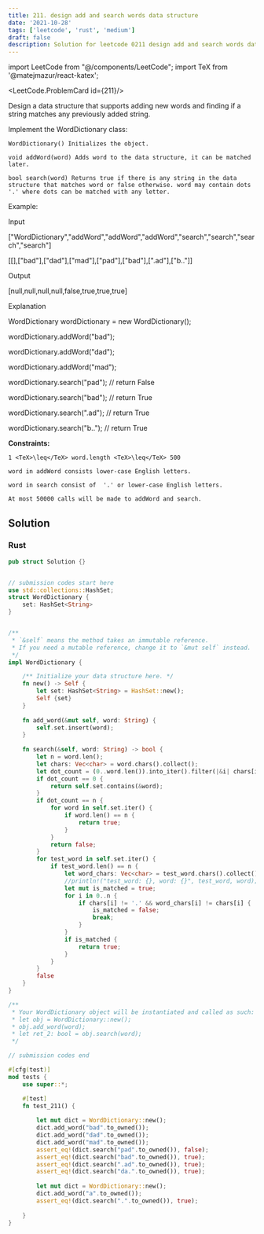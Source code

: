 ```yaml
---
title: 211. design add and search words data structure
date: '2021-10-28'
tags: ['leetcode', 'rust', 'medium']
draft: false
description: Solution for leetcode 0211 design add and search words data structure
---
```

import LeetCode from "@/components/LeetCode";
import TeX from '@matejmazur/react-katex';

<LeetCode.ProblemCard id={211}/>
 

  Design a data structure that supports adding new words and finding if a string matches any previously added string.

  Implement the WordDictionary class:

  

  	WordDictionary() Initializes the object.

  	void addWord(word) Adds word to the data structure, it can be matched later.

  	bool search(word) Returns true if there is any string in the data structure that matches word or false otherwise. word may contain dots '.' where dots can be matched with any letter.

  

   

  Example:

  

  Input

  ["WordDictionary","addWord","addWord","addWord","search","search","search","search"]

  [[],["bad"],["dad"],["mad"],["pad"],["bad"],[".ad"],["b.."]]

  Output

  [null,null,null,null,false,true,true,true]

  Explanation

  WordDictionary wordDictionary <TeX>=</TeX> new WordDictionary();

  wordDictionary.addWord("bad");

  wordDictionary.addWord("dad");

  wordDictionary.addWord("mad");

  wordDictionary.search("pad"); // return False

  wordDictionary.search("bad"); // return True

  wordDictionary.search(".ad"); // return True

  wordDictionary.search("b.."); // return True

  

   

  **Constraints:**

  

  	1 <TeX>\leq</TeX> word.length <TeX>\leq</TeX> 500

  	word in addWord consists lower-case English letters.

  	word in search consist of  '.' or lower-case English letters.

  	At most 50000 calls will be made to addWord and search.


## Solution
### Rust
```rust
pub struct Solution {}


// submission codes start here
use std::collections::HashSet;
struct WordDictionary {
    set: HashSet<String>
}


/** 
 * `&self` means the method takes an immutable reference.
 * If you need a mutable reference, change it to `&mut self` instead.
 */
impl WordDictionary {

    /** Initialize your data structure here. */
    fn new() -> Self {
        let set: HashSet<String> = HashSet::new();
        Self {set}
    }
    
    fn add_word(&mut self, word: String) {
        self.set.insert(word);        
    }
    
    fn search(&self, word: String) -> bool {
        let n = word.len();
        let chars: Vec<char> = word.chars().collect();
        let dot_count = (0..word.len()).into_iter().filter(|&i| chars[i] == '.').count();
        if dot_count == 0 {
            return self.set.contains(&word);
        }
        if dot_count == n {
            for word in self.set.iter() {
                if word.len() == n {
                    return true;
                }
            }
            return false;
        }
        for test_word in self.set.iter() {
            if test_word.len() == n {
                let word_chars: Vec<char> = test_word.chars().collect();
                //println!("test_word: {}, word: {}", test_word, word);
                let mut is_matched = true;
                for i in 0..n {
                    if chars[i] != '.' && word_chars[i] != chars[i] {
                        is_matched = false;
                        break;
                    }
                }
                if is_matched {
                    return true;
                }
            }
        }
        false
    }
}

/**
 * Your WordDictionary object will be instantiated and called as such:
 * let obj = WordDictionary::new();
 * obj.add_word(word);
 * let ret_2: bool = obj.search(word);
 */

// submission codes end

#[cfg(test)]
mod tests {
    use super::*;

    #[test]
    fn test_211() {
        
        let mut dict = WordDictionary::new();
        dict.add_word("bad".to_owned());
        dict.add_word("dad".to_owned());
        dict.add_word("mad".to_owned());
        assert_eq!(dict.search("pad".to_owned()), false);
        assert_eq!(dict.search("bad".to_owned()), true);
        assert_eq!(dict.search(".ad".to_owned()), true);
        assert_eq!(dict.search("da.".to_owned()), true);
        
        let mut dict = WordDictionary::new();
        dict.add_word("a".to_owned());
        assert_eq!(dict.search(".".to_owned()), true);
        
    }
}

```
